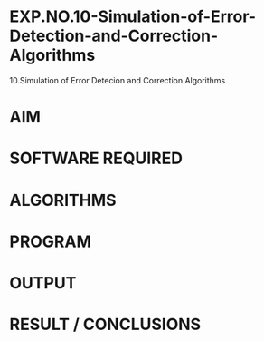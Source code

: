 # EXP.NO.10-Simulation-of-Error-Detection-and-Correction-Algorithms
10.Simulation of Error Detecion and Correction Algorithms

# AIM

# SOFTWARE REQUIRED

# ALGORITHMS

# PROGRAM

# OUTPUT
 
# RESULT / CONCLUSIONS
